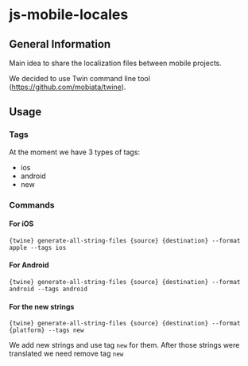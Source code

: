 # js-mobile-locales
General Information
--------------------
Main idea to share the localization files between mobile projects.

We decided to use Twin command line tool (https://github.com/mobiata/twine).


## Usage
### Tags  
  At the moment we have 3 types of tags:
  - ios
  - android
  - new

### Commands
#### For iOS
```
{twine} generate-all-string-files {source} {destination} --format apple --tags ios
```
#### For Android
```
{twine} generate-all-string-files {source} {destination} --format android --tags android
```
#### For the new strings
```
{twine} generate-all-string-files {source} {destination} --format {platform} --tags new
```

We add new strings and use tag `new` for them.
After those strings were translated we need remove tag `new`

